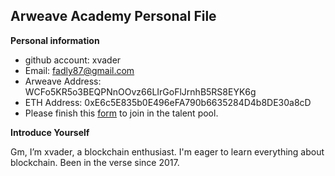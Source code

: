 ## Arweave Academy Personal File
**Personal information**
- github account: xvader
- Email: fadly87@gmail.com
- Arweave Address: WCFo5KR5o3BEQPNnOOvz66LIrGoFlJrnhB5RS8EYK6g
- ETH Address: 0xE6c5E835b0E496eFA790b6635284D4b8DE30a8cD
- Please finish this [form](https://docs.google.com/forms/d/e/1FAIpQLSfWA5fIIcBgmRppm3jNz5vmf9Mai_QMVil-2pO4r7YKn_Zhtw/viewform?usp=sf_link) to join in the talent pool.

**Introduce Yourself**

Gm, I’m xvader, a blockchain enthusiast. I'm eager to learn everything about blockchain. Been in the verse since 2017.